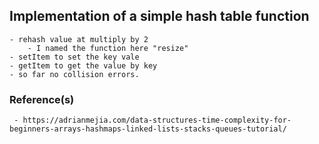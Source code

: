 ## Implementation of a simple hash table function

    - rehash value at multiply by 2
        - I named the function here "resize"
    - setItem to set the key vale
    - getItem to get the value by key
    - so far no collision errors.

### Reference(s) 
     - https://adrianmejia.com/data-structures-time-complexity-for-beginners-arrays-hashmaps-linked-lists-stacks-queues-tutorial/

